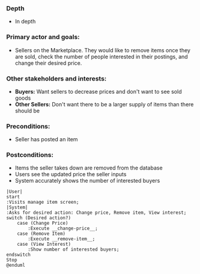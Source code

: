 ### Depth
- In depth
###  Primary actor and goals:
- Sellers on the Marketplace.  They would like to remove items once they are sold, check the number of people interested
in their postings, and change their desired price.
### Other stakeholders and interests:
- **Buyers:** Want sellers to decrease prices and don't want to see sold goods
- **Other Sellers:** Don't want there to be a larger supply of items than there should be
### Preconditions:
- Seller has posted an item
### Postconditions:
- Items the seller takes down are removed from the database
- Users see the updated price the seller inputs
- System accurately shows the number of interested buyers
```plantuml
|User|
start
:Visits manage item screen;
|System|
:Asks for desired action: Change price, Remove item, View interest;
switch (Desired action?)
    case (Change Price)
        :Execute __change-price__;
    case (Remove Item)
        :Execute __remove-item__;
    case (View Interest)
        :Show number of interested buyers;
endswitch
Stop
@enduml
```